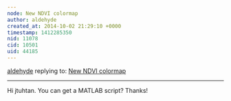 ```yaml
---
node: New NDVI colormap
author: aldehyde
created_at: 2014-10-02 21:29:10 +0000
timestamp: 1412285350
nid: 11078
cid: 10501
uid: 44185
---
```




[aldehyde](../profile/aldehyde) replying to: [New NDVI colormap](../notes/cfastie/08-26-2014/new-ndvi-colormap)

----
Hi  jtuhtan. You can get a MATLAB script? Thanks!